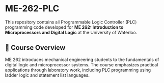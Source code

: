 # ME-262-PLC

This repository contains all Programmable Logic Controller (PLC) programming code developed for **ME 262: Introduction to Microprocessors and Digital Logic** at the University of Waterloo.

## 📘 Course Overview

ME 262 introduces mechanical engineering students to the fundamentals of digital logic and microprocessor systems. The course emphasizes practical applications through laboratory work, including PLC programming using ladder logic and statement list languages.
